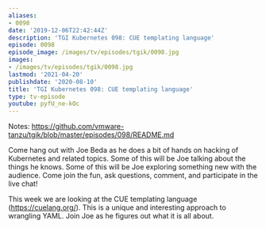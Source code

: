 ```yaml
---
aliases:
- 0098
date: '2019-12-06T22:42:44Z'
description: 'TGI Kubernetes 098: CUE templating language'
episode: 0098
episode_image: /images/tv/episodes/tgik/0098.jpg
images:
- /images/tv/episodes/tgik/0098.jpg
lastmod: '2021-04-20'
publishdate: '2020-08-10'
title: 'TGI Kubernetes 098: CUE templating language'
type: tv-episode
youtube: pyfU_ne-kOc
---
```


Notes: https://github.com/vmware-tanzu/tgik/blob/master/episodes/098/README.md

Come hang out with Joe Beda as he does a bit of hands on hacking of Kubernetes and related topics. Some of this will be Joe talking about the things he knows. Some of this will be Joe exploring something new with the audience. Come join the fun, ask questions, comment, and participate in the live chat!

This week we are looking at the CUE templating language (https://cuelang.org/).  This is a unique and interesting approach to wrangling YAML. Join Joe as he figures out what it is all about.